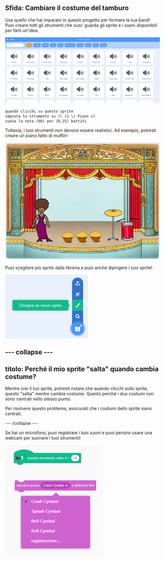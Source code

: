 ## Sfida: Cambiare il costume del tamburo

Usa quello che hai imparato in questo progetto per formare la tua band! Puoi creare tutti gli strumenti che vuoi: guarda gli sprite e i suoni disponibili per farti un'idea.

![schermata](images/band-ideas-sounds.png)

```blocks3
quando clicchi su questo sprite
imposta lo strumento su (\ (1 \) Piano v)
suona la nota (60) per (0,25) battiti
```

Tuttavia, i tuoi strumenti non devono essere realistici. Ad esempio, potresti creare un piano fatto di muffin!

![schermata](images/band-piano.png)

Puoi scegliere più sprite dalla libreria e puoi anche dipingere i tuoi sprite!

![schermata](images/band-draw.png)

## \--- collapse \---

## titolo: Perché il mio sprite "salta" quando cambia costume?

Mentre crei il tuo sprite, potresti notare che quando clicchi sullo sprite, questo "salta" mentre cambia costume. Questo perché i due costumi non sono centrati nello stesso punto.

Per risolvere questo problema, assicurati che i costumi dello sprite siano centrati.

\--- /collapse \---

Se hai un microfono, puoi registrare i tuoi suoni e puoi persino usare una webcam per suonare i tuoi strumenti!

![screenshot](images/band-io.png)